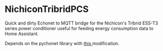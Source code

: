 # NichiconTribridPCS
Quick and dirty Echonet to MQTT bridge for the Nichicon's Tribrid ESS-T3 series power conditioner useful for feeding energy consumption data to Home Assistant. 

Depends on the pychonet library with [this ](https://github.com/scottyphillips/pychonet/issues/76) modification.
